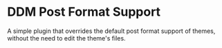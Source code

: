 # DDM Post Format Support
A simple plugin that overrides the default post format support of themes, without the need to edit the theme's files.
